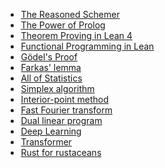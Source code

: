 <div style="display: flex; justify-content: center;">

* [The Reasoned Schemer](https://mitpress.mit.edu/9780262535519/the-reasoned-schemer/)
* [The Power of Prolog](https://www.metalevel.at/prolog)
* [Theorem Proving in Lean 4](https://lean-lang.org/theorem_proving_in_lean4/)
* [Functional Programming in Lean](https://lean-lang.org/functional_programming_in_lean/)
* [Gödel's Proof](https://nyupress.org/9780814758373/godels-proof/)
* [Farkas' lemma](https://en.wikipedia.org/wiki/Farkas%27_lemma)
* [All of Statistics](https://link.springer.com/book/10.1007/978-0-387-21736-9)
* [Simplex algorithm](https://en.wikipedia.org/wiki/Simplex_algorithm)
* [Interior-point method](https://en.wikipedia.org/wiki/Interior-point_method)
* [Fast Fourier transform](https://en.wikipedia.org/wiki/Fast_Fourier_transform)
* [Dual linear program](https://en.wikipedia.org/wiki/Dual_linear_program)
* [Deep Learning](https://www.deeplearningbook.org)
* [Transformer](https://en.wikipedia.org/wiki/Transformer_(machine_learning_model))
* [Rust for rustaceans](https://rust-for-rustaceans.com)

</div>
